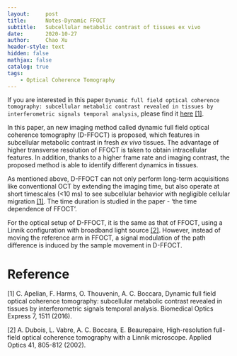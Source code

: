```yaml
---
layout:     post
title:      Notes-Dynamic FFOCT
subtitle:   Subcellular metabolic contrast of tissues ex vivo
date:       2020-10-27
author:     Chao Xu
header-style: text
hidden: false 
mathjax: false
catalog: true
tags:
    - Optical Coherence Tomography
---
```


If you are interested in this paper `Dynamic full field optical coherence tomography: subcellular metabolic contrast revealed in tissues by interferometric signals temporal analysis`, please find it [here](https://www.osapublishing.org/boe/fulltext.cfm?uri=boe-7-4-1511&id=338491) [[1]](https://www.osapublishing.org/boe/fulltext.cfm?uri=boe-7-4-1511&id=338491).

In this paper, an new imaging method called dynamic full field optical coherence tomography (D-FFOCT) is proposed, which features in subcellular metabolic contrast in fresh *ex vivo* tissues. The advantage of higher transverse resolution of FFOCT is taken to obtain intracellular features. In addition, thanks to a higher frame rate and imaging contrast, the proposed method is able to identify different dynamics in tissues. 

As mentioned above, D-FFOCT can not only perform long-term acquisitions like conventional OCT by extending the  imaging time, but also operate at short timescales (<10 ms) to see subcellular behavior with negligible cellular migration [[1]](https://www.osapublishing.org/boe/fulltext.cfm?uri=boe-7-4-1511&id=338491). The time duration is studied in the paper - ‘the time dependence of FFOCT’. 

For the optical setup of D-FFOCT, it is the same as that of FFOCT, using a Linnik configuration with broadband light source [[2]](https://www.osapublishing.org/ao/abstract.cfm?uri=ao-41-4-805). However, instead of moving the reference arm in FFOCT, a signal modulation of the path difference is induced by the sample movement in D-FFOCT.  

# Reference 

[1] C. Apelian, F. Harms, O. Thouvenin, A. C. Boccara, Dynamic full field optical coherence tomography: subcellular metabolic contrast revealed in tissues by interferometric signals temporal analysis. Biomedical Optics Express 7, 1511 (2016).

[2] A. Dubois, L. Vabre, A. C. Boccara, E. Beaurepaire, High-resolution full-field optical coherence tomography with a Linnik microscope. Applied Optics 41, 805-812 (2002).